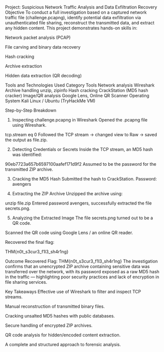 Project: Suspicious Network Traffic Analysis and Data Exfiltration Recovery
Objective
To conduct a full investigation based on a captured network traffic file (challenge.pcapng), identify potential data exfiltration via unauthenticated file sharing, reconstruct the transmitted data, and extract any hidden content. This project demonstrates hands-on skills in:

Network packet analysis (PCAP)

File carving and binary data recovery

Hash cracking

Archive extraction

Hidden data extraction (QR decoding)

Tools and Technologies Used
Category	Tools
Network analysis	Wireshark
Archive handling	unzip, zipinfo
Hash cracking	CrackStation (MD5 hash cracker)
Image/QR analysis	Google Lens, Online QR Scanner
Operating System	Kali Linux / Ubuntu (TryHackMe VM)

Step-by-Step Breakdown
1. Inspecting challenge.pcapng in Wireshark
Opened the .pcapng file using Wireshark.

tcp.stream eq 0
Followed the TCP stream → changed view to Raw → saved the output as file.zip.

2. Detecting Credentials or Secrets
Inside the TCP stream, an MD5 hash was identified:

90eb7723a657b6597100aafef171d9f2
Assumed to be the password for the transmitted ZIP archive.

3. Cracking the MD5 Hash
Submitted the hash to CrackStation.
Password: avengers

5. Extracting the ZIP Archive
Unzipped the archive using:

unzip file.zip
Entered password avengers, successfully extracted the file secrets.png.

5. Analyzing the Extracted Image
The file secrets.png turned out to be a QR code.

Scanned the QR code using Google Lens / an online QR reader.

Recovered the final flag:

THM{n0t_s3cur3_f1l3_sh4r1ng}

Outcome
Recovered Flag:
THM{n0t_s3cur3_f1l3_sh4r1ng}
The investigation confirms that an unencrypted ZIP archive containing sensitive data was transferred over the network, with its password exposed as a raw MD5 hash in the traffic — highlighting poor security practices and lack of encryption in file sharing services.

Key Takeaways
Effective use of Wireshark to filter and inspect TCP streams.

Manual reconstruction of transmitted binary files.

Cracking unsalted MD5 hashes with public databases.

Secure handling of encrypted ZIP archives.

QR code analysis for hidden/encoded content extraction.

A complete and structured approach to forensic analysis.

